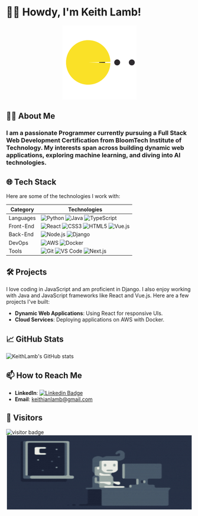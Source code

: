 # 👋🏻 Howdy, I'm Keith Lamb!

<div align="center">
  <img src="https://raw.githubusercontent.com/Aniket965/Aniket965/master/pacman.svg?sanitize=true" width="200" height="200">
</div>

## 🧑‍💻 About Me
### I am a passionate Programmer currently pursuing a Full Stack Web Development Certification from BloomTech Institute of Technology. My interests span across building dynamic web applications, exploring machine learning, and diving into AI technologies.

## 🌐 Tech Stack
Here are some of the technologies I work with:

| Category    | Technologies                                                                                      |
|-------------|---------------------------------------------------------------------------------------------------|
| Languages   | ![Python](https://img.shields.io/badge/-Python-black?style=flat-square&logo=python) ![Java](https://img.shields.io/badge/-Java-black?style=flat-square&logo=java) ![TypeScript](https://img.shields.io/badge/-TypeScript-black?style=flat-square&logo=typescript) |
| Front-End   | ![React](https://img.shields.io/badge/-React-black?style=flat-square&logo=react) ![CSS3](https://img.shields.io/badge/-CSS3-black?style=flat-square&logo=css3) ![HTML5](https://img.shields.io/badge/-HTML5-black?style=flat-square&logo=html5) ![Vue.js](https://img.shields.io/badge/-Vue.js-black?style=flat-square&logo=vue.js) |
| Back-End    | ![Node.js](https://img.shields.io/badge/-Node.js-black?style=flat-square&logo=node.js) ![Django](https://img.shields.io/badge/-Django-black?style=flat-square&logo=django) |
| DevOps      | ![AWS](https://img.shields.io/badge/-AWS-black?style=flat-square&logo=amazon-aws) ![Docker](https://img.shields.io/badge/-Docker-black?style=flat-square&logo=docker) |
| Tools       | ![Git](https://img.shields.io/badge/-Git-black?style=flat-square&logo=git) ![VS Code](https://img.shields.io/badge/-VS%20Code-black?style=flat-square&logo=visual-studio-code) ![Next.js](https://img.shields.io/badge/-Next.js-black?style=flat-square&logo=next.js) |

## 🛠️ Projects
I love coding in JavaScript and am proficient in Django. I also enjoy working with Java and JavaScript frameworks like React and Vue.js. Here are a few projects I've built:
- **Dynamic Web Applications**: Using React for responsive UIs.
- **Cloud Services**: Deploying applications on AWS with Docker.

## 📈 GitHub Stats
![KeithLamb's GitHub stats](https://github-readme-stats.vercel.app/api?username=KeithLamb72&show_icons=true&title_color=fff&icon_color=79ff97&text_color=9f9f9f&bg_color=151515)

## 📫 How to Reach Me
- **LinkedIn**: [![Linkedin Badge](https://img.shields.io/badge/-KeithLamb-blue?style=flat-square&logo=Linkedin&logoColor=white&link=https://www.linkedin.com/in/keith-lamb-b9a1a01a9/)](https://www.linkedin.com/in/keith-lamb-b9a1a01a9/)
- **Email**: <a href="mailto:keithianlamb@gmail.com">keithianlamb@gmail.com</a>

## 🌟 Visitors
<img src="https://komarev.com/ghpvc/?username=KeithLamb72&color=blue" alt="visitor badge"/>

<br>
<div align="center">
  <img src="https://raw.githubusercontent.com/AVS1508/AVS1508/master/assets/Night-Coding.gif" width="500" height="200">
</div>

